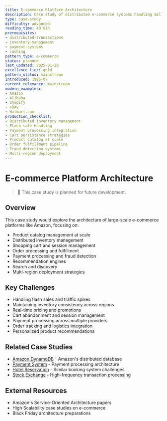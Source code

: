 ```yaml
---
title: E-commerce Platform Architecture
description: Case study of distributed e-commerce systems handling millions of transactions
type: case-study
difficulty: advanced
reading_time: 40 min
prerequisites:
- distributed-transactions
- inventory-management
- payment-systems
- caching
pattern_type: e-commerce
status: planned
last_updated: 2025-01-28
excellence_tier: gold
pattern_status: mainstream
introduced: 1995-07
current_relevance: mainstream
modern_examples:
- Amazon
- Alibaba
- Shopify
- eBay
- Walmart.com
production_checklist:
- Distributed inventory management
- Flash sale handling
- Payment processing integration
- Cart persistence strategies
- Product catalog at scale
- Order fulfillment pipeline
- Fraud detection systems
- Multi-region deployment
---
```


# E-commerce Platform Architecture

> 🚧 This case study is planned for future development.

## Overview
This case study would explore the architecture of large-scale e-commerce platforms like Amazon, focusing on:
- Product catalog management at scale
- Distributed inventory management
- Shopping cart and session management
- Order processing and fulfillment
- Payment processing and fraud detection
- Recommendation engines
- Search and discovery
- Multi-region deployment strategies

## Key Challenges
- Handling flash sales and traffic spikes
- Maintaining inventory consistency across regions
- Real-time pricing and promotions
- Cart abandonment and session management
- Payment processing across multiple providers
- Order tracking and logistics integration
- Personalized product recommendations

## Related Case Studies
- [Amazon DynamoDB](../amazon-dynamo.md) - Amazon's distributed database
- [Payment System](../../architects-handbook/case-studies/financial-commerce/payment-system.md) - Payment processing architecture
- [Hotel Reservation](../../architects-handbook/case-studies/financial-commerce/hotel-reservation.md) - Similar booking system challenges
- [Stock Exchange](stock-exchange.md) - High-frequency transaction processing

## External Resources
- Amazon's Service-Oriented Architecture papers
- High Scalability case studies on e-commerce
- Black Friday architecture preparations